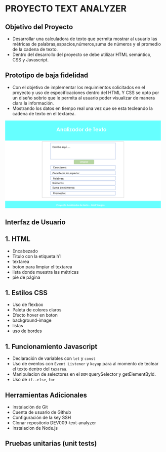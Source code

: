 # PROYECTO TEXT ANALYZER
## Objetivo del Proyecto
* Desarrollar una calculadora de texto que permita mostrar al usuario las métricas de palabras,espacios,números,suma de números y el promedio de la cadena de texto.
* Dentro del desarrollo del proyecto se debe utilizar HTML semántico, CSS y Javascript.

## Prototipo de baja fidelidad
* Con el objetivo de implementar los requimientos solicitados en el proyecto y uso de especificaciones dentro del HTML Y CSS se opto por un diseño sobrio que le permita al usuario poder visualizar de manera clara la información.
* Mostrando los datos en tiempo real una vez que se esta tecleando la cadena de texto en el textarea.

![Alt text](prototipo.png)

## Interfaz de Usuario

## 1. HTML

* Encabezado
* Titulo con la etiqueta h1
* textarea
* boton para limpiar el textarea
* lista donde muestra las métricas
* pie de página

## 1. Estilos CSS

* Uso de flexbox
* Paleta de colores claros
* Efecto hover en boton
* background-image 
* listas <li> uso de bordes

## 1. Funcionamiento Javascript

* Declaración de variables con `let` y `const`
* Uso de eventos con `Event Listener` y `keyup` para al momento de teclear el texto dentro del  `texarea`.
* Manipulacion de selectores en el `DOM` querySelector y 
getElementById.   
* Uso de `if..else`, `for`


## Herramientas Adicionales

* Instalación de Git
* Cuenta de usuario de Github
* Configuración de la key SSH
* Clonar repositorio DEV009-text-analyzer
* Instalacion de Node.js

## Pruebas unitarias (unit tests)












